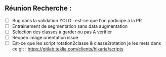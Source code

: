 ## Réunion Recherche :
- [ ] Bug dans la validation YOLO : est-ce que l'on participe à la PR
- [ ] Entrainement de segmentation sans data augmentation
- [ ] Selection des classes à garder ou pas A vérifier
- [ ] Reopen image orientation issue
- [ ] Est-ce que les script rotation2classe & classe2rotation je les mets dans ce git : https://gitlab.teklia.com/clients/hikaria/scripts